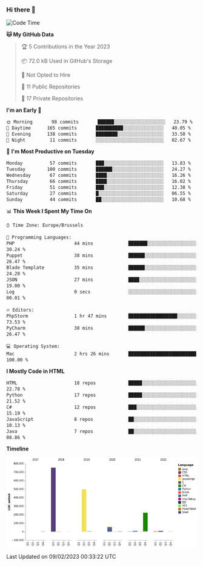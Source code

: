 ### Hi there 👋

<!--START_SECTION:waka-->
![Code Time](http://img.shields.io/badge/Code%20Time-1%2C205%20hrs%2056%20mins-blue)

**🐱 My GitHub Data** 

> 🏆 5 Contributions in the Year 2023
 > 
> 📦 72.0 kB Used in GitHub's Storage 
 > 
> 🚫 Not Opted to Hire
 > 
> 📜 11 Public Repositories 
 > 
> 🔑 17 Private Repositories  
 > 
**I'm an Early 🐤** 

```text
🌞 Morning       98 commits       ██████░░░░░░░░░░░░░░░░░░░   23.79 % 
🌆 Daytime      165 commits       ██████████░░░░░░░░░░░░░░░   40.05 % 
🌃 Evening      138 commits       ████████░░░░░░░░░░░░░░░░░   33.50 % 
🌙 Night         11 commits       ░░░░░░░░░░░░░░░░░░░░░░░░░   02.67 % 

```
📅 **I'm Most Productive on Tuesday** 

```text
Monday          57 commits       ███░░░░░░░░░░░░░░░░░░░░░░   13.83 % 
Tuesday        100 commits       ██████░░░░░░░░░░░░░░░░░░░   24.27 % 
Wednesday       67 commits       ████░░░░░░░░░░░░░░░░░░░░░   16.26 % 
Thursday        66 commits       ████░░░░░░░░░░░░░░░░░░░░░   16.02 % 
Friday          51 commits       ███░░░░░░░░░░░░░░░░░░░░░░   12.38 % 
Saturday        27 commits       █░░░░░░░░░░░░░░░░░░░░░░░░   06.55 % 
Sunday          44 commits       ██░░░░░░░░░░░░░░░░░░░░░░░   10.68 % 

```


📊 **This Week I Spent My Time On** 

```text
⌚︎ Time Zone: Europe/Brussels

💬 Programming Languages: 
PHP                      44 mins             ███████░░░░░░░░░░░░░░░░░░   30.24 % 
Puppet                   38 mins             ██████░░░░░░░░░░░░░░░░░░░   26.47 % 
Blade Template           35 mins             ██████░░░░░░░░░░░░░░░░░░░   24.28 % 
JSON                     27 mins             ████░░░░░░░░░░░░░░░░░░░░░   19.00 % 
Log                      0 secs              ░░░░░░░░░░░░░░░░░░░░░░░░░   00.01 % 

🔥 Editors: 
PhpStorm                 1 hr 47 mins        ██████████████████░░░░░░░   73.53 % 
PyCharm                  38 mins             ██████░░░░░░░░░░░░░░░░░░░   26.47 % 

💻 Operating System: 
Mac                      2 hrs 26 mins       █████████████████████████   100.00 % 

```

**I Mostly Code in HTML** 

```text
HTML                     18 repos            █████░░░░░░░░░░░░░░░░░░░░   22.78 % 
Python                   17 repos            █████░░░░░░░░░░░░░░░░░░░░   21.52 % 
C#                       12 repos            ███░░░░░░░░░░░░░░░░░░░░░░   15.19 % 
JavaScript               8 repos             ██░░░░░░░░░░░░░░░░░░░░░░░   10.13 % 
Java                     7 repos             ██░░░░░░░░░░░░░░░░░░░░░░░   08.86 % 

```


**Timeline**

![Chart not found](https://raw.githubusercontent.com/guillaumedeplancke/guillaumedeplancke/main/charts/bar_graph.png) 


 Last Updated on 09/02/2023 00:33:22 UTC
<!--END_SECTION:waka-->
